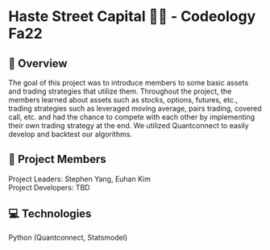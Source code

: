# Haste Street Capital 💸🤑 - Codeology Fa22

## 🥑 Overview
The goal of this project was to introduce members to some basic assets and trading strategies that utilize them. Throughout the project, the members learned about assets such as stocks, options, futures, etc., trading strategies such as leveraged moving average, pairs trading, covered call, etc. and had the chance to compete with each other by implementing their own trading strategy at the end. We utilized Quantconnect to easily develop and backtest our algorithms.

## 👫 Project Members
Project Leaders: Stephen Yang, Euhan Kim\
Project Developers: TBD

## 💻 Technologies
Python (Quantconnect, Statsmodel)
